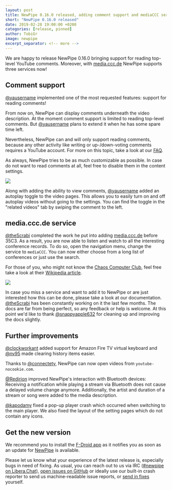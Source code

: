 ```yaml
---
layout: post
title: NewPipe 0.16.0 released, adding comment support and mediaCCC service
short: "NewPipe 0.16.0 released"
date: 2019-02-28 19:00:00 +0200
categories: [release, pinned]
author: TobiGr
image: newpipe
excerpt_separator: <!-- more -->
---
```


We are happy to release NewPipe 0.16.0 bringing support for reading top-level YouTube comments. Moreover, with [media.ccc.de](https://media.ccc.de) NewPipe supports three services now!


<!-- more -->


## Comment support
[@yausername](https://github.com/yausername) implemented one of the most requested features: support for reading comments!

From now on, NewPipe can display comments underneath the video description. At the moment comment support is limited to reading top-level comments. But [@yausername](https://github.com/yausername) plans to extend it when he has some spare time left.

Nevertheless, NewPipe can and will only support reading comments, because any other activity like writing or up-/down-voting comments requires a YouTube account. For more on this topic, take a look at our [FAQ](/FAQ/bugs/).

As always, NewPipe tries to be as much customizable as possible. In case do not want to read comments at all, feel free to disable them in the content settings.

<img class="no-flow vertical" src="{{ site.baseurl }}/img/screenshots/shot_video_detail_with_coments_tablet_dark.png"/>

Along with adding the ability to view comments, [@yausername](https://github.com/yausername) added an autoplay toggle to the video pages. This allows you to easily turn on and off autoplay videos without going to the settings. You can find the toggle in the "related videos" tab by swiping the comment to the left.


## media.ccc.de service

[@theScrabi](https://github.com/theScrabi) completed the work he put into adding [media.ccc.de](https://media.ccc.de) before 35C3. As a result, you are now able to listen and watch to all the interesting conference records. To do so, open the navigation menu, change the service to `mediaCCC`. You can now either choose from a long list of conferences or just use the search. 

For those of you, who might not know the [Chaos Computer Club](https://www.ccc.de/en/), feel free take a look at their [Wikipedia article](https://en.wikipedia.org/wiki/Chaos_Computer_Club).

<img class="no-flow" src="{{ site.baseurl }}/img/screenshots/shot_navigation_drawer_services_dark.png"/>

In case you miss a service and want to add it to NewPipe or are just interested how this can be done, please take a look at our documentation. [@theScrabi](https://github.com/theScrabi) has been constantly working on it the last few months. The docs are far from being perfect, so any feedback or help is welcome. At this point we'd like to thank [@snappyapple632](https://github.com/snappyapple632) for cleaning up and improving the docs slightly.

## Further improvements
[@clockworkant](https://github.com/clockworkant) added support for Amazon Fire TV virtual keyboard and [@nv95](https://github.com/nv95) made clearing history items easier.

Thanks to [@connectety](https://github.com/connectety), NewPipe can now open videos from `youtube-nocookie.com`.

[@Redirion](https://github.com/Redirion) improved NewPipe's interaction with Bluetooth devices: Receiving a notification while playing a stream via Bluetooth does not cause a delayed volume change anymore. Additionally, the artist and duration of a stream or song were added to the media description.

[@kapodamy](https://github.com/kapodamy) fixed a pop-up player crash which occurred when switching to the main player.
We also fixed the layout of the setting pages which do not contain any icons.

## Get the new version

We recommend you to install the [F-Droid app](https://f-droid.org/) as it notifies you as soon as an update for [NewPipe](https://f-droid.org/packages/org.schabi.newpipe/) is available.

Please let us know what your experience of the latest release is, especially bugs in need of fixing. As usual, you can reach out to us via IRC ([#newpipe on Libera.Chat](ircs://irc.libera.chat:6697/newpipe)), [open issues on GitHub](https://github.com/TeamNewPipe/NewPipe/issues/new) or ideally use our built-in crash reporter to send us machine-readable issue reports, or [send in fixes](https://github.com/TeamNewPipe/NewPipe/blob/dev/.github/CONTRIBUTING.md#bug-fixing) yourself.

